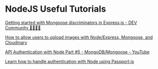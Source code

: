 # NodeJS Useful Tutorials

[Getting started with Mongoose discriminators in Express.js - DEV Community 👩‍💻👨‍💻](https://dev.to/helenasometimes/getting-started-with-mongoose-discriminators-in-expressjs--22m9)

[How to allow users to upload images with Node/Express, Mongoose, and Cloudinary](https://medium.freecodecamp.org/how-to-allow-users-to-upload-images-with-node-express-mongoose-and-cloudinary-84cefbdff1d9)

[API Authentication with Node Part #5 - MongoDB/Mongoose - YouTube](https://www.youtube.com/watch?v=zx6jnaLuB9Q&index=1&list=PLSpJkDDmpFZ7GowbJE-mvX09zY9zfYatI)

[Learn how to handle authentication with Node using Passport.js](https://medium.freecodecamp.org/learn-how-to-handle-authentication-with-node-using-passport-js-4a56ed18e81e)